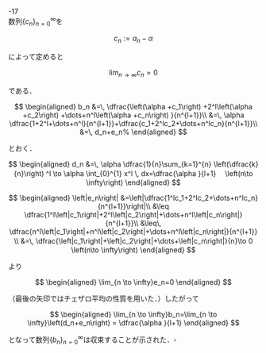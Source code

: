 
-17\
数列$\left\{ c_n \right\}_{n=0}^{\infty}$を

$$
c_n:=a_n-\alpha
$$

によって定めると

$$
\lim_{n \to \infty}  c_n= 0
$$

である． 

$$
\begin{aligned}
b_n 
&=\, \dfrac{\left(\alpha +c_1\right) +2^l\left(\alpha +c_2\right) +\dots+n^l\left(\alpha +c_n\right) }{n^{l+1}}\\
&=\, \alpha \dfrac{1+2^l+\dots+n^l}{n^{l+1}}+\dfrac{c_1+2^lc_2+\dots+n^lc_n}{n^{l+1}}\\
&=\, d_n+e_n%
\end{aligned}
$$

 とおく．
 
 $$
\begin{aligned}
d_n 
&=\, \alpha \dfrac{1}{n}\sum_{k=1}^{n} \left(\dfrac{k}{n}\right) ^l \to \alpha \int_{0}^{1} x^l \, dx=\dfrac{\alpha }{l+1} 　\left(n\to \infty\right) \end{aligned}
$$


$$
\begin{aligned}
\left|e_n\right| &=\left|\dfrac{1^lc_1+2^lc_2+\dots+n^lc_n}{n^{l+1}}\right|\\ 
&\leq \dfrac{1^l\left|c_1\right|+2^l\left|c_2\right|+\dots+n^l\left|c_n\right|}{n^{l+1}}\\
&\leq\, \dfrac{n^l\left|c_1\right|+n^l\left|c_2\right|+\dots+n^l\left|c_n\right|}{n^{l+1}}
\\
&=\, 
\dfrac{\left|c_1\right|+\left|c_2\right|+\dots+\left|c_n\right|}{n}\to 0　　　\left(n\to \infty\right) \end{aligned}
$$

より 

$$
\begin{aligned}
\lim_{n \to \infty}e_n=0 \end{aligned}
$$

（最後の矢印ではチェザロ平均の性質を用いた．）したがって

$$
\begin{aligned}
\lim_{n \to \infty}b_n=\lim_{n \to \infty}\left(d_n+e_n\right) = \dfrac{\alpha }{l+1} \end{aligned}
$$

となって数列$\left\{ b_n \right\}_{n=0}^{\infty}$は収束することが示された．$\square$
